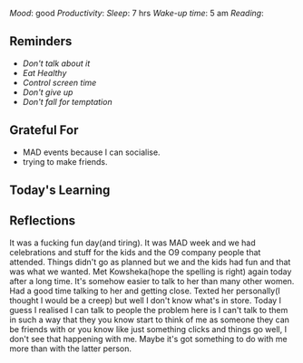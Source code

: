 *Mood*: good 
*Productivity*:
*Sleep*: 7 hrs
*Wake-up time*: 5 am
*Reading*: 

## Reminders
- *Don't talk about it*
- *Eat Healthy*
- *Control screen time*
- *Don't give up*
- *Don't fall for temptation*

## Grateful For 
- MAD events because I can socialise.
- trying to make friends.

## Today's Learning  


## Reflections
It was a fucking fun day(and tiring). It was MAD week and we had celebrations and stuff for the kids and the O9 company people that attended. Things didn't go as planned but we and the kids had fun and that was what we wanted. Met Kowsheka(hope the spelling is right) again today after a long time. It's somehow easier to talk to her than many other women. Had a good time talking to her and getting close. Texted her personally(I thought I would be a creep) but well I don't know what's in store. Today I guess I realised I can talk to people the problem here is I can't talk to them in such a way that they you know start to think of me as someone they can be friends with or you know like just something clicks and things go well, I don't see that happening with me. Maybe it's got something to do with me more than with the latter person. 